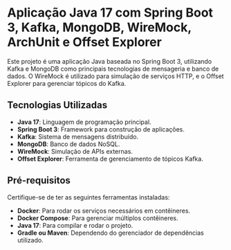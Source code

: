 # Aplicação Java 17 com Spring Boot 3, Kafka, MongoDB, WireMock, ArchUnit e Offset Explorer

Este projeto é uma aplicação Java baseada no Spring Boot 3, utilizando Kafka e MongoDB como principais tecnologias de mensageria e banco de dados. O WireMock é utilizado para simulação de serviços HTTP, e o Offset Explorer para gerenciar tópicos do Kafka.

## Tecnologias Utilizadas

- **Java 17**: Linguagem de programação principal.
- **Spring Boot 3**: Framework para construção de aplicações.
- **Kafka**: Sistema de mensagens distribuído.
- **MongoDB**: Banco de dados NoSQL.
- **WireMock**: Simulação de APIs externas.
- **Offset Explorer**: Ferramenta de gerenciamento de tópicos Kafka.

## Pré-requisitos

Certifique-se de ter as seguintes ferramentas instaladas:

- **Docker**: Para rodar os serviços necessários em contêineres.
- **Docker Compose**: Para gerenciar múltiplos contêineres.
- **Java 17**: Para compilar e rodar o projeto.
- **Gradle ou Maven**: Dependendo do gerenciador de dependências utilizado.
